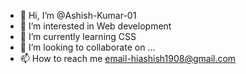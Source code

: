 - 👋 Hi, I’m @Ashish-Kumar-01
- 👀 I’m interested in Web development
- 🌱 I’m currently learning CSS
- 💞️ I’m looking to collaborate on ...
- 📫 How to reach me email-hiashish1908@gmail.com

<!---
Ashish-Kumar-01/Ashish-Kumar-01 is a ✨ special ✨ repository because its `README.md` (this file) appears on your GitHub profile.
You can click the Preview link to take a look at your changes.
--->
